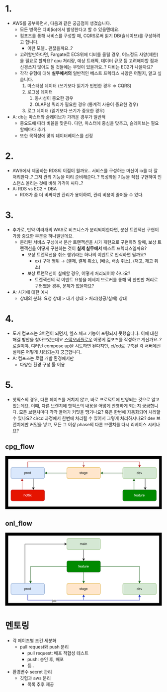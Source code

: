 
# 1. 
- AWS를 공부하면서, 다음과 같은 궁금점이 생겼습니다. 
    - 모든 병목은 디비(io)에서 발생한다고 할 수 있을텐데요.
    - 컴포즈를 통해 서비스를 구성할 때, CQRS로써 읽기 DB(슬레이브)를 구성하려고 합니다.
        - 이런 모델.. 괜찮을까요..?
    - 고려할만하다면, Fargate로 ECS위에 디비를 올릴 경우, 어느정도 사양(제한)을 필요로 할까요? cpu 처리량, 예상 트래픽, 데이터 규모 등 고려해야할 점과 신경쓰지 않아도 될 것들에는 무엇이 있을까요..? 디비는 EC2가 나을까요?
    - 각각 유형에 대해 **실무에서의** 일반적인 베스트 프렉티스 사양은 어떨지, 알고 싶습니다.
        1. 마스터성 데이터 (쓰기보다 읽기가 빈번한 경우 ⇒ CQRS)
        2. 로그성 데이터
            1. 동시성이 중요한 경우
            2. OLAP성 쿼리가 필요한 경우 (통계적 사용이 중요한 경우)
        3. 로그 데이터 (읽기보다 쓰기가 중요한 경우)
- A: db는 마스터와 슬레이브가 가까운 경우가 일반적
    - 중요도에 따라 비율을 맞춘다. 다만, 마스터에 중심을 맞추고, 슬레이브는 필요할때마다 추가.
    - 또한 목적성에 맞춰 데이터베이스를 선정

# 2. 
- AWS에서 제공하는 RDS의 이점이 뭘까요.. 서비스를 구성하는 머신이 io를 더 잘 처리한다..? 그저 관리 기능을 미리 준비해준다..? 특성화된 기능을 직접 구현하여 인스턴스 올리는 것에 비해 가격이 싸다..?
- A: RDS vs EC2 + DBA
    - RDS가 좀 더 비싸지만 관리가 용이하여, 관리 비용이 줄어들 수 있다.

# 3. 
- 추가로, 만약 여러개의 WAS로 비즈니스가 분리되야한다면, 분산 트랜잭션 구현이 가장 중요한 부분중 하나일텐데요.
    - 분리된 서비스 구성에서 분산 트랜잭션을 사가 패턴으로 구현하려 할때, 보상 트랜잭션을 어떻게 구현하는 것이 **실제 실무에서** 베스트 프렉티스일까요?
        - 보상 트랜잭션을 취소 행위라는 하나의 이벤트로 인식하면 될까요?
            - ex) 구매 행위 → (결제, 결제 취소), (배송, 배송 취소), (재고, 재고 취소)
        - 보상 트랜잭션이 실패할 경우, 어떻게 처리되어야 하나요?
            - 트랜잭션의 각 이벤트 요청을 메세지 브로커를 통해 딱 한번만 처리로 구현했을 경우, 문제가 없을까요?
- A: 사가에 대한 예시
    - 상태의 분화: 요청 상태 >  대기 상태 > 처리(성공/실패) 상태

# 4. 
- 도커 컴포즈는 3버전이 되면서, 헬스 체크 기능이 포팅되지 못했습니다. 이에 대한 해결 방안을 찾아보았는데요 [스택오버플로우](https://stackoverflow.com/questions/31746182/docker-compose-wait-for-container-x-before-starting-y) 어떻게 컴포즈를 작성하고 계신가요..? 로컬이야, 여러번 compose up을 시도하면 된다지만, ci/cd로 구축된 각 서버에선 실제론 어떻게 처리되는지 궁금합니다.
- A: 컴포즈는 로컬 개발 환경에서만
    - 다양한 환경 구성 툴 이용

# 5. 
- 핫픽스의 경우, 다른 페이즈를 거치지 않고, 바로 프로덕트에 반영되는 것으로 알고 있는데요. 이때, 다른 브랜치에 핫픽스의 내용을 어떻게 반영하게 되는지 궁금합니다. 모든 브랜치마다 각각 들어가 커밋을 땡기나요? 혹은 한번에 자동화되어 처리할 수 있나요? ci/cd 과정에서 한번에 처리될 수 있어서 그렇게 처리하시나요? dev 브랜치에만 커밋을 넣고, 모든 그 이상 phase의 다른 브랜치를 다시 리베이스 시키나요?

## cpg_flow
![cpg_flow](../../cicd/git/img/cpg_flow.png)

## onl_flow
![onl_flow](../../cicd/git/img/onl_flow.png)


# 멘토링
- 각 페이즈별 조건 세분화
    - pull request와 push 분리
        - pull request: 배포 적합성 테스트
        - push: 승인 후, 배포
        - 등..
- 환경변수 secret 관리
    - 깃헙과 aws 분리 
        - 목록 추후 제공



